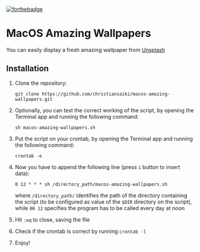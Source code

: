 [![forthebadge](https://forthebadge.com/images/badges/built-with-love.svg)](https://forthebadge.com)

# MacOS Amazing Wallpapers
You can easily display a fresh amazing wallpaper from
[Unsplash](https://unsplash.com)

## Installation
 1. Clone the repository:

    ```
    git clone https://github.com/christiansaiki/macos-amazing-wallpapers.git
    ```

 2. Optionally, you can test the correct working of the script, by opening the Terminal app and running the following command:

    ```
    sh macos-amazing-wallpapers.sh
    ```

 3. Put the script on your crontab, by opening the Terminal app and running the following command:

    ```
    crontab -e
    ```

 4. Now you have to append the following line (press `i` button to insert data):

    ```
    0 12 * * * sh /directory_path/macos-amazing-wallpapers.sh
    ```

    where `/directory_path/` identifies the path of the directory containing the script (to be configured as value of the `$DIR` directory on the script), while `00 12` specifies the program has to be called every day at noon
    
 5. Hit `:wq` to close, saving the file
 6. Check if the crontab is correct by running `crontab -l`
 7. Enjoy!
